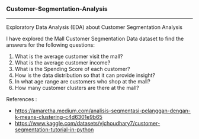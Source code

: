 ### Customer-Segmentation-Analysis

---------------------

Exploratory Data Analysis (EDA) about Customer Segmentation Analysis

I have explored the Mall Customer Segmentation Data dataset to find the answers for the following questions:
1. What is the average customer visit the mall?
2. What is the average customer income?
3. What is the Spending Score of each customer?
4. How is the data distribution so that it can provide insight?
5. In what age range are customers who shop at the mall?
6. How many customer clusters are there at the mall?

References : 
- https://amaretha.medium.com/analisis-segmentasi-pelanggan-dengan-k-means-clustering-c4d6301e9b65
- https://www.kaggle.com/datasets/vjchoudhary7/customer-segmentation-tutorial-in-python
